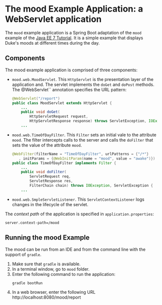 # The mood Example Application: a WebServlet application
The `mood` example application is a Spring Boot adaptation of the
`mood` example of the [Java EE 7 Tutorial](https://docs.oracle.com/javaee/7/tutorial/servlets015.htm#GKCPG). 
It is a simple example that displays Duke's moods at different times during the day.
## Components
The mood example application is comprised of three components: 

* `mood.web.MoodServlet`. This `HttpServlet` is the presentation layer of 
the application and. The servlet implements the `doGet` and `doPost` methods.
The @WebServlet`` annotation specifies the URL pattern:
    ```java
    @WebServlet("/report")
    public class MoodServlet extends HttpServlet {
        ...
        public void doGet(
            HttpServletRequest request,
            HttpServletResponse response) throws ServletException, IOException {
        ...
    ```
* `mood.web.TimeOfDayFilter`. This `Filter` sets an initial vale to the attribute `mood`. 
The filter intercepts calls to the server and calls the `doFilter` that sets the value 
of the attribute `mood`.
    ```java
    @WebFilter(filterName = "TimeOfDayFilter", urlPatterns = {"/*"}
       , initParams = {@WebInitParam(name = "mood", value = "awake")})
    public class TimeOfDayFilter implements Filter {
        ...
        public void doFilter(
            ServletRequest req,
            ServletResponse res,
            FilterChain chain) throws IOException, ServletException {
        ...
    ```
* `mood.web.SmpleServletListener`. This `ServletContextListener` logs changes in
the lifecycle of the servlet.

The _context path_ of the application is specified in `application.properties`:
```properties
server.context-path=/mood
```

## Running the mood Example
The mood can be run from an IDE and from the command line with the support
of `gradle`. 
 
1. Make sure that `gradle` is available.
2. In a terminal window, go to `mood` folder.
3. Enter the following command to run the application:
    ```bash
    gradle bootRun
    ```
4. In a web browser, enter the following URL http://localhost:8080/mood/report